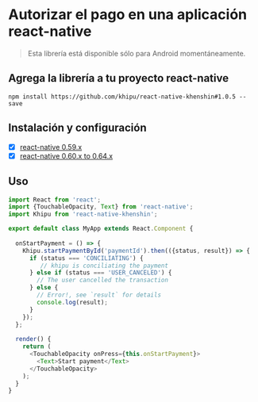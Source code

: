 # Autorizar el pago en una aplicación react-native

> Esta librería está disponible sólo para Android momentáneamente.

## Agrega la librería a tu proyecto react-native

    npm install https://github.com/khipu/react-native-khenshin#1.0.5 --save

## Instalación y configuración

- [x] [react-native 0.59.x](https://github.com/khipu/react-native-khenshin/blob/master/docs/INSTALL.0.59.x.md)
- [x] [react-native 0.60.x to 0.64.x](https://github.com/khipu/react-native-khenshin/blob/master/docs/INSTALL.0.60.x--0.64.x.md)

## Uso

```javascript
import React from 'react';
import {TouchableOpacity, Text} from 'react-native';
import Khipu from 'react-native-khenshin';

export default class MyApp extends React.Component {
 
  onStartPayment = () => {
    Khipu.startPaymentById('paymentId').then(({status, result}) => {
      if (status === 'CONCILIATING') {
         // khipu is conciliating the payment
      } else if (status === 'USER_CANCELED') {
        // The user cancelled the transaction
      } else {
        // Error!, see `result` for details
        console.log(result);
      }
    });
  };
 
  render() {
    return (
      <TouchableOpacity onPress={this.onStartPayment}>
        <Text>Start payment</Text>
      </TouchableOpacity>
    );
  }
}
```
